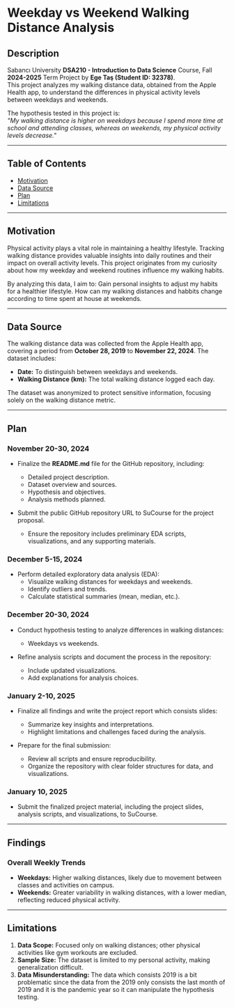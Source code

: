 # **Weekday vs Weekend Walking Distance Analysis**

## **Description**

Sabancı University **DSA210 - Introduction to Data Science** Course, Fall **2024-2025** Term Project by **Ege Taş (Student ID: 32378)**.  
This project analyzes my walking distance data, obtained from the Apple Health app, to understand the differences in physical activity levels between weekdays and weekends.

The hypothesis tested in this project is:  
*"My walking distance is higher on weekdays because I spend more time at school and attending classes, whereas on weekends, my physical activity levels decrease."*

---

## **Table of Contents**
- [Motivation](#motivation)  
- [Data Source](#data-source)  
- [Plan](#plan)  
- [Limitations](#limitations)

---

## **Motivation**

Physical activity plays a vital role in maintaining a healthy lifestyle. Tracking walking distance provides valuable insights into daily routines and their impact on overall activity levels. This project originates from my curiosity about how my weekday and weekend routines influence my walking habits. 

By analyzing this data, I aim to:
Gain personal insights to adjust my habits for a healthier lifestyle.
How can my walking distances and habbits change according to time spent at house at weekends.

---

## **Data Source**

The walking distance data was collected from the Apple Health app, covering a period from **October 28, 2019** to **November 22, 2024**. The dataset includes:
- **Date:** To distinguish between weekdays and weekends.  
- **Walking Distance (km):** The total walking distance logged each day.

The dataset was anonymized to protect sensitive information, focusing solely on the walking distance metric.

---

## **Plan**

### **November 20-30, 2024**
- Finalize the **README.md** file for the GitHub repository, including:
  - Detailed project description.
  - Dataset overview and sources.
  - Hypothesis and objectives.
  - Analysis methods planned.

- Submit the public GitHub repository URL to SuCourse for the project proposal.  
  - Ensure the repository includes preliminary EDA scripts, visualizations, and any supporting materials.

### **December 5-15, 2024**
- Perform detailed exploratory data analysis (EDA):
  - Visualize walking distances for weekdays and weekends.
  - Identify outliers and trends.
  - Calculate statistical summaries (mean, median, etc.).

### **December 20-30, 2024**
- Conduct hypothesis testing to analyze differences in walking distances:
  - Weekdays vs weekends.

- Refine analysis scripts and document the process in the repository:
  - Include updated visualizations.
  - Add explanations for analysis choices.

### **January 2-10, 2025**
- Finalize all findings and write the project report which consists slides:
  - Summarize key insights and interpretations.
  - Highlight limitations and challenges faced during the analysis.

- Prepare for the final submission:
  - Review all scripts and ensure reproducibility.
  - Organize the repository with clear folder structures for  data, and visualizations.

### **January 10, 2025**
- Submit the finalized project material, including the project slides, analysis scripts, and visualizations, to SuCourse.

---

## **Findings**

### **Overall Weekly Trends**
- **Weekdays:** Higher walking distances, likely due to movement between classes and activities on campus.  
- **Weekends:** Greater variability in walking distances, with a lower median, reflecting reduced physical activity.  

---

## **Limitations**

1. **Data Scope:** Focused only on walking distances; other physical activities like gym workouts are excluded.  
2. **Sample Size:** The dataset is limited to my personal activity, making generalization difficult.
3. **Data Misunderstanding:** The data which consists 2019 is a bit problematic since the data from the 2019 only consists the last month of 2019 and it is the pandemic year so it can manipulate the hypothesis testing.
